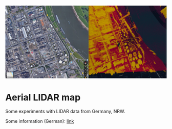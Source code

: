 ![header](assets/header.png)

# Aerial LIDAR map

Some experiments with LIDAR data from Germany, NRW.

Some information (German): [link](https://www.bezreg-koeln.nrw.de/brk_internet/geobasis/hoehenmodelle/oberflaechenmodell/index.html)
